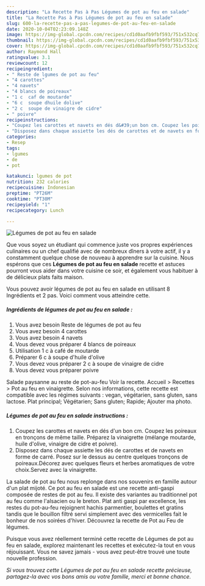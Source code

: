 ```yaml
---
description: "La Recette Pas à Pas Légumes de pot au feu en salade"
title: "La Recette Pas à Pas Légumes de pot au feu en salade"
slug: 600-la-recette-pas-a-pas-legumes-de-pot-au-feu-en-salade
date: 2020-10-04T02:23:09.148Z
image: https://img-global.cpcdn.com/recipes/cd1d0aafb9fbf593/751x532cq70/legumes-de-pot-au-feu-en-salade-photo-principale-de-la-recette.jpg
thumbnail: https://img-global.cpcdn.com/recipes/cd1d0aafb9fbf593/751x532cq70/legumes-de-pot-au-feu-en-salade-photo-principale-de-la-recette.jpg
cover: https://img-global.cpcdn.com/recipes/cd1d0aafb9fbf593/751x532cq70/legumes-de-pot-au-feu-en-salade-photo-principale-de-la-recette.jpg
author: Raymond Hall
ratingvalue: 3.1
reviewcount: 12
recipeingredient:
- " Reste de lgumes de pot au feu"
- "4 carottes"
- "4 navets"
- "4 blancs de poireaux"
- "1 c  caf de moutarde"
- "6 c  soupe dhuile dolive"
- "2 c  soupe de vinaigre de cidre"
- " poivre"
recipeinstructions:
- "Coupez les carottes et navets en dés d&#39;un bon cm. Coupez les poireaux en tronçons de même taille. Préparez la vinaigrette (mélange moutarde, huile d&#39;olive, vinaigre de cidre et poivre)."
- "Disposez dans chaque assiette les dés de carottes et de navets en forme de carré. Posez sur le dessus au centre quelques tronçons de poireaux.Décorez avec quelques fleurs et herbes aromatiques de votre choix.Servez avec la vinaigrette."
categories:
- Resep
tags:
- lgumes
- de
- pot

katakunci: lgumes de pot 
nutrition: 232 calories
recipecuisine: Indonesian
preptime: "PT26M"
cooktime: "PT30M"
recipeyield: "1"
recipecategory: Lunch

---
```



![Légumes de pot au feu en salade](https://img-global.cpcdn.com/recipes/cd1d0aafb9fbf593/751x532cq70/legumes-de-pot-au-feu-en-salade-photo-principale-de-la-recette.jpg)

Que vous soyez un étudiant qui commence juste vos propres expériences culinaires ou un chef qualifié avec de nombreux dîners à votre actif, il y a constamment quelque chose de nouveau à apprendre sur la cuisine. Nous espérons que ces <strong> Légumes de pot au feu en salade </strong> recette et astuces pourront vous aider dans votre cuisine ce soir, et également vous habituer à de délicieux plats faits maison.

<!--inarticleads1-->

Vous pouvez avoir légumes de pot au feu en salade en utilisant 8 Ingrédients et 2 pas. Voici comment vous atteindre cette.

##### Ingrédients de légumes de pot au feu en salade :

1. Vous avez besoin  Reste de légumes de pot au feu
1. Vous avez besoin 4 carottes
1. Vous avez besoin 4 navets
1. Vous devez vous préparer 4 blancs de poireaux
1. Utilisation 1 c à café de moutarde
1. Préparer 6 c à soupe d&#39;huile d&#39;olive
1. Vous devez vous préparer 2 c à soupe de vinaigre de cidre
1. Vous devez vous préparer  poivre


Salade paysanne au reste de pot-au-feu Voir la recette. Accueil &gt; Recettes &gt; Pot au feu en vinaigrette. Selon nos informations, cette recette est compatible avec les régimes suivants : vegan, végétarien, sans gluten, sans lactose. Plat principal; Végétarien; Sans gluten; Rapide; Ajouter ma photo. 

<!--inarticleads2-->

##### Légumes de pot au feu en salade instructions :

1. Coupez les carottes et navets en dés d&#39;un bon cm. Coupez les poireaux en tronçons de même taille. Préparez la vinaigrette (mélange moutarde, huile d&#39;olive, vinaigre de cidre et poivre).
1. Disposez dans chaque assiette les dés de carottes et de navets en forme de carré. Posez sur le dessus au centre quelques tronçons de poireaux.Décorez avec quelques fleurs et herbes aromatiques de votre choix.Servez avec la vinaigrette.


La salade de pot au feu nous replonge dans nos souvenirs en famille autour d&#39;un plat mijoté. Ce pot au feu en salade est une recette anti-gaspi composée de restes de pot au feu. Il existe des variantes au traditionnel pot au feu comme l&#39;alsacien ou le breton. Plat anti gaspi par excellence, les restes du pot-au-feu rejoignent hachis parmentier, boulettes et gratins tandis que le bouillon filtré servi simplement avec des vermicelles fait le bonheur de nos soirées d&#39;hiver. Découvrez la recette de Pot au Feu de légumes. 

<!--inarticleads1-->

<p>
Puisque vous avez réellement terminé cette recette de Légumes de pot au feu en salade, explorez maintenant les recettes et exécutez-la tout en vous réjouissant. Vous ne savez jamais - vous avez peut-être trouvé une toute nouvelle profession.
</p>

<p>
<i>Si vous trouvez cette Légumes de pot au feu en salade recette précieuse, partagez-la avec vos bons amis ou votre famille, merci et bonne chance.</i>
</p>
